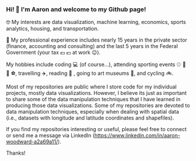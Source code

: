 ### Hi! 👋 I'm Aaron and welcome to my Github page!

🤓 My interests are data visualization, machine learning, economics, sports analytics, housing, and transportation. 

💼 My professional experience includes nearly 15 years in the private sector (finance, accounting and consulting) and the last 5 years in the Federal Government (your tax 💵 💵 at work 😉).

My hobbies include coding 💻 (of course...), attending sporting events ⚾ 🏀 🏈 ⚽, travelling ✈️, reading 📖 , going to art museums 🎨, and cycling 🚲.

Most of my repositories are public where I store code for my individual projects, mostly data visualizations. However, I believe its just as important to share some of the data manipulation techniques that I have learned in producing those data visualizations. Some of my repositories are devoted to data manipulation techniques, especially when dealing with spatial data (i.e., datasets with longitude and latitude coordinates and shapefiles).

If you find my repositories interesting or useful, please feel free to connect or send me a message via LinkedIn (https://www.linkedin.com/in/aaron-woodward-a2a69a11/).

Thanks!
